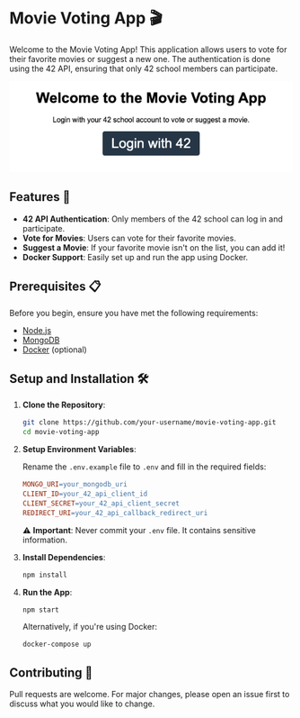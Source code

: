 Movie Voting App 🎬
===================

Welcome to the Movie Voting App! This application allows users to vote for their favorite movies or suggest a new one. The authentication is done using the 42 API, ensuring that only 42 school members can participate.

  
![Screenshot](https://github.com/sanlega/42movies/blob/047197bfa65d2ef0ee6ca91f1e1827831579583f/Screenshot_app.png?raw=true)

Features 🌟
-----------

*   **42 API Authentication**: Only members of the 42 school can log in and participate.
*   **Vote for Movies**: Users can vote for their favorite movies.
*   **Suggest a Movie**: If your favorite movie isn't on the list, you can add it!
*   **Docker Support**: Easily set up and run the app using Docker.

Prerequisites 📋
----------------

Before you begin, ensure you have met the following requirements:

*   [Node.js](https://nodejs.org/)
*   [MongoDB](https://www.mongodb.com/)
*   [Docker](https://www.docker.com/) (optional)

Setup and Installation 🛠️
--------------------------

1.  **Clone the Repository**:
    
    ```bash
    git clone https://github.com/your-username/movie-voting-app.git
    cd movie-voting-app
    
    ```
    
2.  **Setup Environment Variables**:
    
    Rename the `.env.example` file to `.env` and fill in the required fields:
    
    ```makefile
    MONGO_URI=your_mongodb_uri
    CLIENT_ID=your_42_api_client_id
    CLIENT_SECRET=your_42_api_client_secret
    REDIRECT_URI=your_42_api_callback_redirect_uri
    ```
    
    ⚠️ **Important**: Never commit your `.env` file. It contains sensitive information.
    
3.  **Install Dependencies**:
    
    ```bash
    npm install
    
    ```
    
4.  **Run the App**:
    
    ```bash
    npm start
    
    ```
    
    Alternatively, if you're using Docker:
    
    ```bash
    docker-compose up
    
    ```
    

Contributing 🤝
---------------

Pull requests are welcome. For major changes, please open an issue first to discuss what you would like to change.
